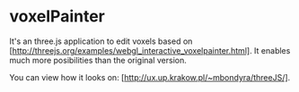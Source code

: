 # voxelPainter

It's an three.js application to edit voxels based on 
[http://threejs.org/examples/webgl_interactive_voxelpainter.html].
It enables much more posibilities than the original version.

You can view how it looks on: [http://ux.up.krakow.pl/~mbondyra/threeJS/].

